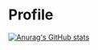 # Profile

[![Anurag's GitHub stats](https://github-readme-stats.vercel.app/api?kouki331-pro=anuraghazra
)](https://github.com/anuraghazra/github-readme-stats)
